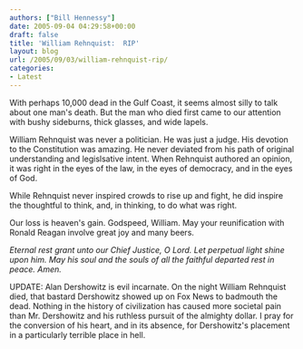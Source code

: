 ```yaml
---
authors: ["Bill Hennessy"]
date: 2005-09-04 04:29:58+00:00
draft: false
title: 'William Rehnquist:  RIP'
layout: blog
url: /2005/09/03/william-rehnquist-rip/
categories:
- Latest
---
```


With perhaps 10,000 dead in the Gulf Coast, it seems almost silly to talk about one man's death.  But the man who died first came to our attention with bushy sideburns, thick glasses, and wide lapels.

William Rehnquist was never a politician.  He was just a judge.  His devotion to the Constitution was amazing.  He never deviated from his path of original understanding and legislsative intent.  When Rehnquist authored an opinion, it was right in the eyes of the law, in the eyes of democracy, and in the eyes of God.

While Rehnquist never inspired crowds to rise up and fight, he did inspire the thoughtful to think, and, in thinking, to do what was right.

Our loss is heaven's gain.  Godspeed, William.  May your reunification with Ronald Reagan involve great joy and many beers.

_Eternal rest grant unto our Chief Justice, O Lord.  Let perpetual light shine upon him.  May his soul and the souls of all the faithful departed rest in peace.  Amen._

UPDATE:  Alan Dershowitz is evil incarnate.  On the night William Rehnquist died, that bastard Dershowitz showed up on Fox News to badmouth the dead.  Nothing in the history of civilization has caused more societal pain than Mr. Dershowitz and his ruthless pursuit of the almighty dollar.  I pray for the conversion of his heart, and in its absence, for Dershowitz's placement in a particularly terrible place in hell.
